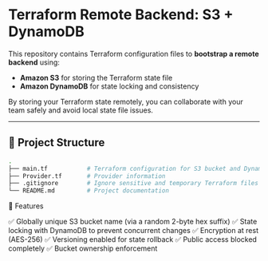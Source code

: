 # Terraform Remote Backend: S3 + DynamoDB

This repository contains Terraform configuration files to **bootstrap a remote backend** using:  
- **Amazon S3** for storing the Terraform state file  
- **Amazon DynamoDB** for state locking and consistency  

By storing your Terraform state remotely, you can collaborate with your team safely and avoid local state file issues.

---

## 📂 Project Structure

```bash
.
├── main.tf           # Terraform configuration for S3 bucket and DynamoDB table
├── Provider.tf       # Provider information
├── .gitignore        # Ignore sensitive and temporary Terraform files
└── README.md         # Project documentation
```

🔑 Features

✅ Globally unique S3 bucket name (via a random 2-byte hex suffix)
✅ State locking with DynamoDB to prevent concurrent changes
✅ Encryption at rest (AES-256)
✅ Versioning enabled for state rollback
✅ Public access blocked completely
✅ Bucket ownership enforcement
